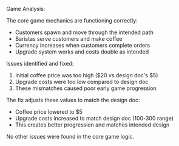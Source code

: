 Game Analysis:

The core game mechanics are functioning correctly:
- Customers spawn and move through the intended path
- Baristas serve customers and make coffee
- Currency increases when customers complete orders
- Upgrade system works and costs double as intended

Issues identified and fixed:
1. Initial coffee price was too high ($20 vs design doc's $5)
2. Upgrade costs were too low compared to design doc
3. These mismatches caused poor early game progression

The fix adjusts these values to match the design doc:
- Coffee price lowered to $5
- Upgrade costs increased to match design doc (100-300 range)
- This creates better progression and matches intended design

No other issues were found in the core game logic.
